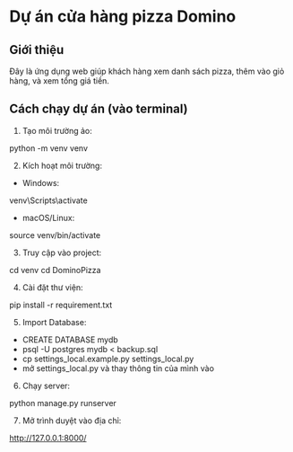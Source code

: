 
# Dự án cửa hàng pizza Domino

## Giới thiệu

Đây là ứng dụng web giúp khách hàng xem danh sách pizza, thêm vào giỏ hàng, và xem tổng giá tiền.

## Cách chạy dự án (vào terminal)

1. Tạo môi trường ảo:

python -m venv venv

2. Kích hoạt môi trường:

- Windows:

venv\Scripts\activate

- macOS/Linux:

source venv/bin/activate

3. Truy cập vào project:

cd venv
cd DominoPizza

4. Cài đặt thư viện:

pip install -r requirement.txt

5. Import Database:

- CREATE DATABASE mydb
- psql -U postgres mydb < backup.sql
- cp settings_local.example.py settings_local.py
- mở settings_local.py và thay thông tin của mình vào

6. Chạy server:

python manage.py runserver


7. Mở trình duyệt vào địa chỉ: 

http://127.0.0.1:8000/

